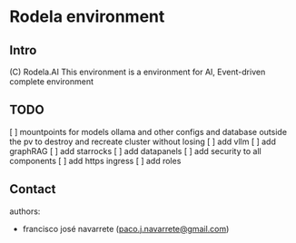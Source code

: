 # Rodela environment
## Intro
(C) Rodela.AI
This environment is a environment for AI, Event-driven complete environment

## TODO
[ ] mountpoints for models ollama and other configs and database outside the pv to destroy and recreate cluster without losing
[ ] add vllm
[ ] add graphRAG 
[ ] add starrocks
[ ] add datapanels
[ ] add security to all components
[ ] add https ingress
[ ] add roles

## Contact
authors: 
- francisco josé navarrete (paco.j.navarrete@gmail.com)
